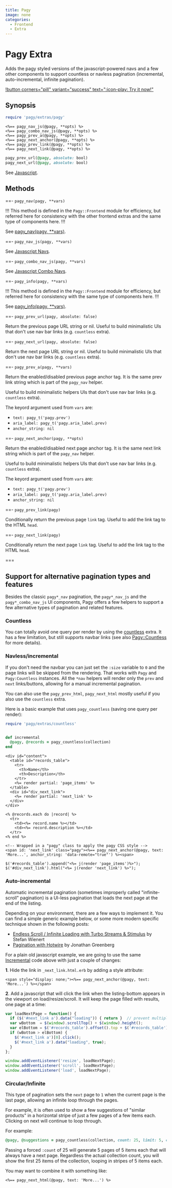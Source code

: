 ```yaml
---
title: Pagy
image: none
categories:
  - Frontend
  - Extra
---
```


# Pagy Extra

Adds the pagy styled versions of the javascript-powered navs and a few other components to support countless or navless
pagination (incremental, auto-incremental, infinite pagination).

[!button corners="pill" variant="success" text=":icon-play: Try it now!"](/playground.md#3-demo-app)

## Synopsis

```ruby pagy.rb (initializer)
require 'pagy/extras/pagy'
```

```erb View (helper)
<%== pagy_nav_js(@pagy, **opts) %>
<%== pagy_combo_nav_js(@pagy, **opts) %>
<%== pagy_prev_a(@pagy, **opts) %>
<%== pagy_next_anchor(@pagy, **opts) %>
<%== pagy_prev_link(@pagy, **opts) %>
<%== pagy_next_link(@pagy, **opts) %>
```

```ruby URL helpers
pagy_prev_url(@pagy, absolute: bool)
pagy_next_url(@pagy, absolute: bool)
```

See [Javascript](/docs/api/javascript.md).

## Methods

==- `pagy_nav(pagy, **vars)`

!!!
This method is defined in the `Pagy::Frontend` module for efficiency, but referred here for consistency with the other frontend
extras and the same type of components here.
!!!

See [pagy_nav(pagy, **vars)](/docs/api/frontend.md#pagy-nav-pagy-vars).

==- `pagy_nav_js(pagy, **vars)`

See [Javascript Navs](/docs/api/javascript/navs.md).

==- `pagy_combo_nav_js(pagy, **vars)`

See [Javascript Combo Navs](/docs/api/javascript/combo-navs.md).

==- `pagy_info(pagy, **vars)`

!!!
This method is defined in the `Pagy::Frontend` module for efficiency, but referred here for consistency with the same type of
components here.
!!!

See [pagy_info(pagy, **vars)](/docs/api/frontend.md#pagy-info-pagy-vars).

==- `pagy_prev_url(pagy, absolute: false)`

Return the previous page URL string or nil. Useful to build minimalistic UIs that don't use nav
bar links (e.g. `countless` extra).

==- `pagy_next_url(pagy, absolute: false)`

Return the next page URL string or nil. Useful to build minimalistic UIs that don't use nav bar
links (e.g. `countless` extra).

==- `pagy_prev_a(pagy, **vars)`

Return the enabled/disabled previous page anchor tag. It is the same prev link string which is
part of the `pagy_nav` helper.

Useful to build minimalistic helpers UIs that don't use nav bar links (e.g. `countless` extra).

The keyord argument used from `vars` are:
- `text: pagy_t('pagy.prev')`
- `aria_label: pagy_t('pagy.aria_label.prev)`
- `anchor_string: nil`

==- `pagy_next_anchor(pagy, **opts)`

Return the enabled/disabled next page anchor tag. It is the same next link string which is part of the
`pagy_nav` helper.

Useful to build minimalistic helpers UIs that don't use nav bar links (e.g. `countless` extra).

The keyord argument used from `vars` are:
- `text: pagy_t('pagy.prev')`
- `aria_label: pagy_t('pagy.aria_label.prev)`
- `anchor_string: nil`

==- `pagy_prev_link(pagy)`

Conditionally return the previous page `link` tag. Useful to add the link tag to the HTML `head`.

==- `pagy_next_link(pagy)`

Conditionally return the next page `link` tag. Useful to add the link tag to the HTML `head`.

===

## Support for alternative pagination types and features

Besides the classic `pagy*_nav` pagination, the `pagy*_nav_js` and the `pagy*_combo_nav_js` UI components, Pagy offers a few
helpers to support a few alternative types of pagination and related features.

### Countless

You can totally avoid one query per render by using the [countless](countless.md) extra. It has a few limitation, but still
supports navbar links (see also [Pagy::Countless](/docs/api/countless.md) for more details).

### Navless/incremental

If you don't need the navbar you can just set the `:size` variable to `0` and the page links will be skipped from the rendering.
That works with `Pagy` and `Pagy:Countless` instances. All the `*nav` helpers will render only the `prev` and `next`
links/buttons, allowing for a manual incremental pagination.

You can also use the `pagy_prev_html`, `pagy_next_html` mostly useful if you also use the `countless` extra.

Here is a basic example that uses `pagy_countless` (saving one query per render):

```ruby pagy.rb (initializer)
require 'pagy/extras/countless'
```

```ruby incremental (controller action)

def incremental
  @pagy, @records = pagy_countless(collection)
end
```

```erb incremental.html.erb (template)
<div id="content">
  <table id="records_table">
    <tr>
      <th>Name</th>
      <th>Description</th>
    </tr>
    <%= render partial: 'page_items' %>
  </table>
  <div id="div_next_link">
    <%= render partial: 'next_link' %>
  </div>
</div>
```

```erb _page_items.html.erb (partial)
<% @records.each do |record| %>
  <tr>
    <td><%= record.name %></td>
    <td><%= record.description %></td>
  </tr>
<% end %>
```

```erb _next_link.html.erb (partial)
<!-- Wrapped in a "pagy" class to apply the pagy CSS style -->
<span id: 'next_link' class="pagy"><%== pagy_next_anchor(@pagy, text: 'More...', anchor_string: 'data-remote="true"') %><span>
```

```erb incremental.js.erb (javascript template)
$('#records_table').append("<%= j(render 'page_items')%>");
$('#div_next_link').html("<%= j(render 'next_link') %>");
```

### Auto-incremental

Automatic incremental pagination (sometimes improperly called "infinite-scroll" pagination) is a UI-less pagination that loads the
next page at the end of the listing.

Depending on your environment, there are a few ways to implement it. You can find a simple generic example below, or some more
modern specific technique shown in the following posts:

- [Endless Scroll / Infinite Loading with Turbo Streams & Stimulus](https://www.stefanwienert.de/blog/2021/04/17/endless-scroll-with-turbo-streams/)
  by Stefan Wienert
- [Pagination with Hotwire](https://www.beflagrant.com/blog/pagination-with-hotwire) by Jonathan Greenberg

For a plain old javascript example, we are going to use the same [Incremental](#navlessincremental) code above with just a couple
of changes:

**1**. Hide the link in `_next_link.html.erb` by adding a style attribute:

```erb _next_link.html.erb (partial)
<span style="display: none;"><%== pagy_next_anchor(@pagy, text: 'More...') %></span>
```

**2**. Add a javascript that will click the link when the listing-bottom appears in the viewport on load/resize/scroll. It will
keep the page filled with results, one page at a time:

```js Javascript
var loadNextPage = function() {
  if ($('#next_link a').data("loading")) { return }  // prevent multiple loading
  var wBottom  = $(window).scrollTop() + $(window).height();
  var elBottom = $('#records_table').offset().top + $('#records_table').height();
  if (wBottom > elBottom) {
    $('#next_link a')[0].click();
    $('#next_link a').data("loading", true);
  }
};

window.addEventListener('resize', loadNextPage);
window.addEventListener('scroll', loadNextPage);
window.addEventListener('load', loadNextPage);
```

### Circular/Infinite

This type of pagination sets the `next` page to `1` when the current page is the last page, allowing an infinite loop through the
pages.

For example, it is often used to show a few suggestions of "similar products" in a horizontal stripe of just a few pages of a few
items each. Clicking on next will continue to loop through.

For example:

```ruby Controller (action)
@pagy, @suggestions = pagy_countless(collection, count: 25, limit: 5, cycle: true)
```

Passing a forced `:count` of 25 will generate 5 pages of 5 items each that will always have a next page. Regardless the actual
collection count, you will show the first 25 items of the collection, looping in stripes of 5 items each.

You may want to combine it with something like:

```erb View
<%== pagy_next_html(@pagy, text: 'More...') %>
```

